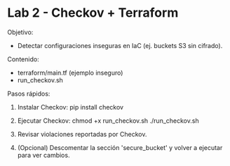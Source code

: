 Lab 2 - Checkov + Terraform
===========================

Objetivo:
 - Detectar configuraciones inseguras en IaC (ej. buckets S3 sin cifrado).

Contenido:
 - terraform/main.tf (ejemplo inseguro)
 - run_checkov.sh

Pasos rápidos:
1. Instalar Checkov:
   pip install checkov

2. Ejecutar Checkov:
   chmod +x run_checkov.sh
   ./run_checkov.sh

3. Revisar violaciones reportadas por Checkov.
4. (Opcional) Descomentar la sección 'secure_bucket' y volver a ejecutar para ver cambios.
